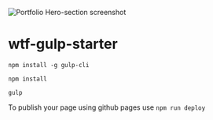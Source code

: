 
![Portfolio Hero-section screenshot](https://kwiatkowski1981.github.io/src/assets/img/portfolio.png)


# wtf-gulp-starter

`npm install -g gulp-cli`

`npm install`

`gulp`

To publish your page using github pages use `npm run deploy`

